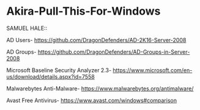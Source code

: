 # Akira-Pull-This-For-Windows

SAMUEL HALE::

AD Users-
https://github.com/DragonDefenders/AD-2K16-Server-2008

AD Groups-
https://github.com/DragonDefenders/AD-Groups-in-Server-2008

Microsoft Baseline Security Analyzer 2.3-
https://www.microsoft.com/en-us/download/details.aspx?id=7558

Malwarebytes Anti-Malware-
https://www.malwarebytes.org/antimalware/

Avast Free Antivirus-
https://www.avast.com/windows#comparison

